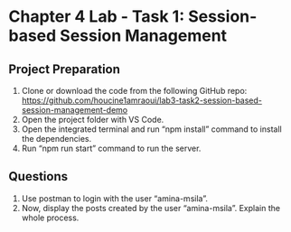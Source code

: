 # Chapter 4 Lab - Task 1: Session-based Session Management

## Project Preparation

1. Clone or download the code from the following GitHub repo: https://github.com/houcine1amraoui/lab3-task2-session-based-session-management-demo
2. Open the project folder with VS Code.
3. Open the integrated terminal and run “npm install” command to install the dependencies.
4. Run “npm run start” command to run the server.

## Questions

1. Use postman to login with the user “amina-msila”.
2. Now, display the posts created by the user “amina-msila”. Explain the whole process.
